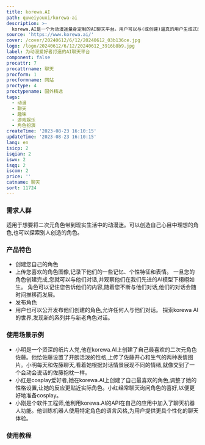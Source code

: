 ```yaml
---
title: korewa.AI
path: quweiyouxi/korewa-ai
description: >-
  korewa.AI是一个为动漫迷量身定制的AI聊天平台。用户可以与(或创建)逼真的用户生成式动漫角色对话。平台利用专门针对动漫角色微调的AI文本模型,角色甚至可以通过给它们不同表情的图像来视觉呈现它们的情绪。
source: 'https://www.korewa.ai/'
cover: /cover/20240612/6/12/20240612_03b136ce.jpg
logo: /logo/20240612/6/12/20240612_3916b8b9.jpg
label: 为动漫爱好者打造的AI聊天平台
component: false
procattr: 7
procattrname: 聊天
procform: 1
procformname: 网站
proctype: 4
proctypename: 国外精选
tags:
  - 动漫
  - 聊天
  - 趣味
  - 游戏娱乐
  - 角色扮演
createTime: '2023-08-23 16:10:15'
updateTime: '2023-08-23 16:10:15'
lang: en
isicp: 2
isqian: 2
iswx: 2
isqq: 2
iscom: 2
price: ''
catname: 聊天
sort: 11724
---
```




### 需求人群
适用于想要将二次元角色带到现实生活中的动漫迷。可以创造自己心目中理想的角色,也可以探索别人创造的角色。

### 产品特色
- 创建您自己的角色
- 上传您喜欢的角色图像,记录下他们的一些记忆、个性特征和表情。 一旦您的角色创建完成,您就可以与他们对话,并观察他们在我们先进的AI模型下栩栩如生。 角色可以记住您告诉他们的内容,随着您不断与他们对话,他们的对话会随时间推移而发展。
- 发布角色
- 用户也可以公开发布他们创建的角色,允许任何人与他们对话。 探索korewa AI的世界,发现新的系列并与新老角色对话。

### 使用场景示例
- 小明是一个资深的纸片人党,他在korewa.AI上创建了自己最喜欢的二次元角色佐藤。他给佐藤设置了开朗活泼的性格,上传了佐藤开心和生气的两种表情图片。小明每天和佐藤聊天,看着她根据对话情景展现不同的情绪,就像交到了一个会动会说话的佐藤抱枕一样。
- 小红是cosplay爱好者,她在korewa.AI上创建了自己最喜欢的角色,调整了她的性格设置,让她的反应更贴近实际角色。小红经常聊天询问角色的喜好,以便更好地准备cosplay。
- 小刚是个软件工程师,他利用korewa.AI的API在自己的应用中加入了聊天机器人功能。他训练机器人使用特定角色的语言风格,为用户提供更具个性化的聊天体验。

### 使用教程


  
